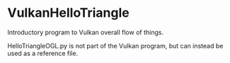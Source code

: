 # VulkanHelloTriangle
 Introductory program to Vulkan overall flow of things.

HelloTriangleOGL.py is not part of the Vulkan program, but can instead be used as a reference file.
